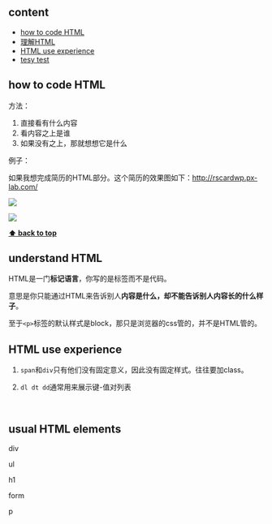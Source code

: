 



## content

- [how to code HTML](#how-to-code-html)
- [理解HTML](#understand-html)
- [HTML use experience](#html-use-experience)
- [tesy test](#usual-html-elements)























## how to code HTML

方法：

1. 直接看有什么内容
2. 看内容之上是谁
3. 如果没有之上，那就想想它是什么



例子：

如果我想完成简历的HTML部分。这个简历的效果图如下：http://rscardwp.px-lab.com/

![](https://i.loli.net/2017/10/15/59e3076c1ae06.bmp)



![](https://i.loli.net/2017/10/15/59e3076c7a5d7.bmp)



**[⬆ back to top](#content)**



## understand HTML

HTML是一门**标记语言**，你写的是标签而不是代码。

意思是你只能通过HTML来告诉别人**内容是什么，却不能告诉别人内容长的什么样子**。

至于`<p>`标签的默认样式是block，那只是浏览器的css管的，并不是HTML管的。







## HTML use experience

1. `span`和`div`只有他们没有固定意义，因此没有固定样式。往往要加class。

2. `dl dt dd`通常用来展示键-值对列表

   ​

## usual HTML elements

div

ul

h1

form

p

